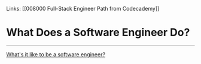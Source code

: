Links: [[008000 Full-Stack Engineer Path from Codecademy]]
# What Does a Software Engineer Do?
---
[What's it like to be a software engineer?](https://www.youtube.com/watch?v=Ay4QqmWurwA)